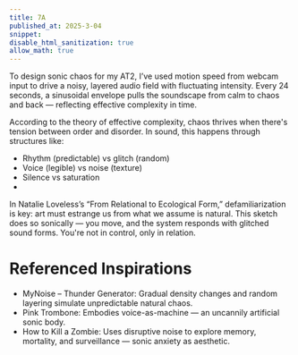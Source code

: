 ```yaml
---
title: 7A
published_at: 2025-3-04
snippet: 
disable_html_sanitization: true
allow_math: true
---
```

To design sonic chaos for my AT2, I’ve used motion speed from webcam input to drive a noisy, layered audio field with fluctuating intensity. Every 24 seconds, a sinusoidal envelope pulls the soundscape from calm to chaos and back — reflecting effective complexity in time.

According to the theory of effective complexity, chaos thrives when there's tension between order and disorder. In sound, this happens through structures like:

- Rhythm (predictable) vs glitch (random)
- Voice (legible) vs noise (texture)
- Silence vs saturation
- 
In Natalie Loveless’s “From Relational to Ecological Form,” defamiliarization is key: art must estrange us from what we assume is natural. This sketch does so sonically — you move, and the system responds with glitched sound forms. You're not in control, only in relation.

# Referenced Inspirations
- MyNoise – Thunder Generator: Gradual density changes and random layering simulate unpredictable natural chaos.
- Pink Trombone: Embodies voice-as-machine — an uncannily artificial sonic body.
- How to Kill a Zombie: Uses disruptive noise to explore memory, mortality, and surveillance — sonic anxiety as aesthetic.
